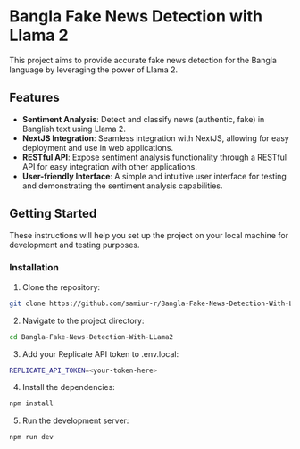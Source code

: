 # Bangla Fake News Detection with Llama 2

This project aims to provide accurate fake news detection for the Bangla language by leveraging the power of Llama 2.

## Features

- **Sentiment Analysis**: Detect and classify news (authentic, fake) in Banglish text using Llama 2.
- **NextJS Integration**: Seamless integration with NextJS, allowing for easy deployment and use in web applications.
- **RESTful API**: Expose sentiment analysis functionality through a RESTful API for easy integration with other applications.
- **User-friendly Interface**: A simple and intuitive user interface for testing and demonstrating the sentiment analysis capabilities.

## Getting Started

These instructions will help you set up the project on your local machine for development and testing purposes.

### Installation

1. Clone the repository:

````bash
git clone https://github.com/samiur-r/Bangla-Fake-News-Detection-With-LLama2
````

2. Navigate to the project directory:

```bash
cd Bangla-Fake-News-Detection-With-LLama2
````

3. Add your Replicate API token to .env.local:

```bash
REPLICATE_API_TOKEN=<your-token-here>
````


4. Install the dependencies:

```bash
npm install
````

5. Run the development server:

```bash
npm run dev
````
